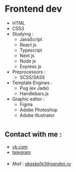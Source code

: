 
# Frontend dev
<!-- - Working on a [project](https://skaska1x1.github.io/OnlineCourse/) -->
<!-- # -->
- HTML
- CSS3
- Studying :
  - JavaScript
  - React js
  - Typescript
  - Next js
  - Node js
  - Express js
- Preprocessors : 
  - SCSS/SASS
- Template Engines :
  - Pug (ex Jade)
  - Handlebars.js
- Graphic editor : 
  - Figma
  - Adobe Photoshop
  - Adobe Illustrator
#
## Contact with me :
- [vk.com](https://vk.com/sheningor)
- [telegram](https://t.me/skaska1x1)
- ###### Mail : <skaska1x1@yandex.ru> ######

<!--
**skaska1x1/skaska1x1** is a ✨ _special_ ✨ repository because its `README.md` (this file) appears on your GitHub profile.

Here are some ideas to get you started:

- 🔭 I’m currently working on ...
- 🌱 I’m currently learning ...
- 👯 I’m looking to collaborate on ...
- 🤔 I’m looking for help with ...
- 💬 Ask me about ...
- 📫 How to reach me: ...
- 😄 Pronouns: ...
- ⚡ Fun fact: ...
- ###### Mail : <skaska1x1@yandex.ru> ######
-->
 <!-- [mail]:skaska1x1@yandex.ru -->
